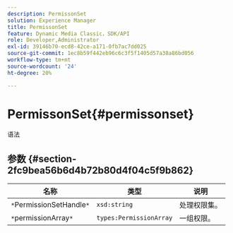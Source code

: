 ```yaml
---
description: PermissonSet
solution: Experience Manager
title: PermissonSet
feature: Dynamic Media Classic，SDK/API
role: Developer,Administrator
exl-id: 39146b70-ecd8-42ce-a171-0fb7ac7dd025
source-git-commit: 1ec8b59f442eb96c6c3f5f1405d57a38a86bd056
workflow-type: tm+mt
source-wordcount: '24'
ht-degree: 20%

---
```


# PermissonSet{#permissonset}

语法

## 参数 {#section-2fc9bea56b6d4b72b80d4f04c5f9b862}

| 名称 | 类型 | 说明 |
|---|---|---|
| `*`PermissionSetHandle`*` | `xsd:string` | 处理权限集。 |
| `*`permissionArray`*` | `types:PermissionArray` | 一组权限。 |
